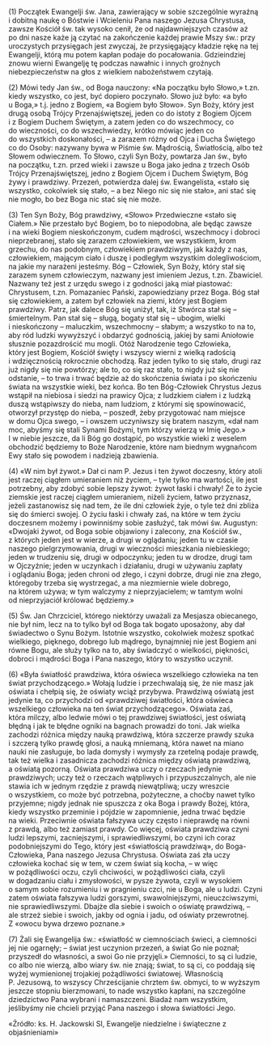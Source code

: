 
\(1\) Początek Ewangelji św. Jana, zawierający w sobie szczególnie
wyraźną i dobitną naukę o Bóstwie i Wcieleniu Pana naszego Jezusa
Chrystusa, zawsze Kościół św. tak wysoko cenił, że od najdawniejszych
czasów aż po dni nasze każe ją czytać na zakończenie każdej prawie Mszy
św.: przy uroczystych przysięgach jest zwyczaj, że przysięgający kładzie
rękę na tej Ewangelji, którą mu potem kapłan podaje do pocałowania.
Gdzieindziej znowu wierni Ewangelję tę podczas nawałnic i innych
groźnych niebezpieczeństw na głos z wielkiem nabożeństwem czytają.

\(2\) Mówi tedy Jan św., od Boga nauczony: «Na początku było Słowo,»
t.zn. kiedy wszystko, co jest, być dopiero poczynało. Słowo już było:
«a było u Boga,» t.j. jedno z Bogiem, «a Bogiem było Słowo». Syn Boży,
który jest drugą osobą Trójcy Przenajświętszej, jeden co do istoty
z Bogiem Ojcem i z Bogiem Duchem Świętym, a zatem jeden co
do wszechmocy, co do wieczności, co do wszechwiedzy, krótko mówiąc jeden
co do wszystkich doskonałości, – a zarazem różny od Ojca i Ducha
Świętego co do Osoby: nazywany bywa w Piśmie św. Mądrością, Światłością,
albo też Słowem odwiecznem. To Słowo, czyli Syn Boży, powtarza Jan św.,
było na początku, t.zn. przed wieki i zawsze u Boga jako jedna z trzech
Osób Trójcy Przenajświętszej, jedno z Bogiem Ojcem i Duchem Świętym, Bóg
żywy i prawdziwy. Przezeń, potwierdza dalej św. Ewangelista, «stało się
wszystko, cokolwiek się stało, – a bez Niego nic się nie stało», ani
stać się nie mogło, bo bez Boga nic stać się nie może.

\(3\) Ten Syn Boży, Bóg prawdziwy, «Słowo» Przedwieczne «stało się
Ciałem.» Nie przestało być Bogiem, bo to niepodobna, ale będąc zawsze
i na wieki Bogiem nieskończonym, cudem mądrości, wszechmocy i dobroci
nieprzebranej, stało się zarazem człowiekiem, we wszystkiem, krom
grzechu, do nas podobnym, człowiekiem prawdziwym, jak każdy z nas,
człowiekiem, mającym ciało i duszę i podległym wszystkim dolegliwościom,
na jakie my narażeni jesteśmy. Bóg – Człowiek, Syn Boży, który stał się
zarazem synem człowieczym, nazwany jest imieniem Jezus, t.zn. Zbawiciel.
Nazwany też jest z urzędu swego i z godności jaką miał piastować:
Chrystusem, t.zn. Pomazaniec Pański, zapowiedziany przez Boga. Bóg stał
się człowiekiem, a zatem był człowiek na ziemi, który jest Bogiem
prawdziwy. Patrz, jak dalece Bóg się uniżył, tak, iż Stwórca stał się –
śmiertelnym. Pan stał się – sługą, bogaty stał się – ubogim, wielki
i nieskończony – maluczkim, wszechmocny – słabym; a wszystko to na to,
aby ród ludzki wywyższyć i obdarzyć godnością, jakiej by sami Aniołowie
słusznie pozazdrościć mu mogli. Otóż Narodzenie tego Człowieka,
który jest Bogiem, Kościół święty i wszyscy wierni z wielką radością
i wdzięcznością rokrocznie obchodzą. Raz jeden tylko to się stało, drugi
raz już nigdy się nie powtórzy; ale to, co się raz stało, to nigdy już
się nie odstanie, – to trwa i trwać będzie aż do skończenia świata i po
skończeniu świata na wszystkie wieki, bez końca. Bo ten Bóg-Człowiek
Chrystus Jezus wstąpił na niebiosa i siedzi na prawicy Ojca; z ludzkiem
ciałem i z ludzką duszą wstąpiwszy do nieba, nam ludziom, z którymi się
spowinowacić, otworzył przystęp do nieba, – poszedł, żeby przygotować
nam miejsce w domu Ojca swego, – i owszem uczyniwszy się bratem naszym,
«dał nam moc, abyśmy się stali Synami Bożymi, tym którzy wierzą w Imię
Jego.» I w niebie jeszcze, da li Bóg go dostąpić, po wszystkie wieki
z weselem obchodzić będziemy to Boże Narodzenie, które nam biednym
wygnańcom Ewy stało się powodem i nadzieją zbawienia.

\(4\) «W nim był żywot.» Dał ci nam P. Jezus i ten żywot doczesny,
który atoli jest raczej ciągłem umieraniem niż życiem, – tyle tylko ma
wartości, ile jest potrzebny, aby zdobyć sobie lepszy żywot: żywot łaski
i chwały! Że to życie ziemskie jest raczej ciągłem umieraniem, niżeli
życiem, łatwo przyznasz, jeżeli zastanowisz się nad tem, że ile dni
człowiek żyje, o tyle też dni zbliża się do śmierci swojej. O życiu
łaski i chwały zaś, na które w tem życiu doczesnem możemy i powinniśmy
sobie zasłużyć, tak mówi św. Augustyn: «Dwojaki żywot, od Boga sobie
objawiony i zalecony, zna Kościół św., z których jeden jest w wierze,
a drugi w oglądaniu; jeden tu w czasie naszego pielgrzymowania, drugi
w wieczności mieszkania niebieskiego; jeden w trudzeniu się, drugi
w odpoczynku; jeden tu w drodze, drugi tam w Ojczyźnie; jeden
w uczynkach i działaniu, drugi w używaniu zapłaty i oglądaniu Boga;
jeden chroni od złego, i czyni dobrze, drugi nie zna złego, któregoby
trzeba się wystrzegać, a ma niezmiernie wiele dobrego, na którem używa;
w tym walczymy z nieprzyjacielem; w tamtym wolni od nieprzyjaciół
królować będziemy.»

\(5\) Św. Jan Chrzciciel, którego niektórzy uważali za Mesjasza
obiecanego, nie był nim, lecz na to tylko był od Boga tak bogato
uposażony, aby dał świadectwo o Synu Bożym. Istotnie wszystko, cokolwiek
możesz spotkać wielkiego, pięknego, dobrego lub mądrego, bynajmniej nie
jest Bogiem ani równe Bogu, ale służy tylko na to, aby świadczyć
o wielkości, piękności, dobroci i mądrości Boga i Pana naszego, który to
wszystko uczynił.

\(6\) «Była światłość prawdziwa, która oświeca wszelkiego człowieka
na ten świat przychodzącego.» Wołają ludzie i przechwalają się, że nie
masz jak oświata i chełpią się, że oświaty wciąż przybywa. Prawdziwą
oświatą jest jedynie ta, co przychodzi od «prawdziwej światłości,
która oświeca wszelkiego człowieka na ten świat przychodzącego». Oświata
zaś, która milczy, albo ledwie mówi o tej prawdziwej światłości, jest
oświatą błędną i jak te błędne ogniki na bagnach prowadzi do toni. Jak
wielka zachodzi różnica między nauką prawdziwą, która szczerze prawdy
szuka i szczerą tylko prawdę głosi, a nauką mniemaną, która nawet
na miano nauki nie zasługuje, bo lada domysły i wymysły za rzetelną
podaje prawdę, tak też wielka i zasadnicza zachodzi różnica między
oświatą prawdziwą, a oświatą pozorną. Oświata prawdziwa uczy o rzeczach
jedynie prawdziwych; uczy też o rzeczach wątpliwych i przypuszczalnych,
ale nie stawia ich w jednym rzędzie z prawdą niewątpliwą; uczy wreszcie
o wszystkiem, co może być potrzebna, pożyteczne, a choćby nawet tylko
przyjemne; nigdy jednak nie spuszcza z oka Boga i prawdy Bożej, która,
kiedy wszystko przeminie i pójdzie w zapomnienie, jedna trwać będzie
na wieki. Przeciwnie oświata fałszywa uczy często i nieprawdę na równi
z prawdą, albo też zamiast prawdy. Co więcej, oświata prawdziwa czyni
ludzi lepszymi, zacniejszymi, i sprawiedliwszymi, bo czyni ich coraz
podobniejszymi do Tego, który jest «światłością prawdziwą»,
do Boga-Człowieka, Pana naszego Jezusa Chrystusa. Oświata zaś zła uczy
człowieka kochać się w tem, w czem świat sią kocha, – w więc
w pożądliwości oczu, czyli chciwości, w pożądliwości ciała, czyli
w dogadzaniu ciału i zmysłowości, w pysze żywota, czyli w wysokiem
o samym sobie rozumieniu i w pragnieniu czci, nie u Boga, ale u ludzi.
Czyni zatem oświata fałszywa ludzi gorszymi, swawolniejszymi,
nieuczciwszymi, nie sprawiedliwszymi. Dbajże dla siebie i swoich
o oświatę prawdziwą, – ale strzeż siebie i swoich, jakby od ognia
i jadu, od oświaty przewrotnej. Z «owocu bywa drzewo poznane.»

\(7\) Żali się Ewangelija św.: «światłość w ciemnościach świeci,
a ciemności jej nie ogarnęły; – świat jest uczynion przezeń, a świat Go
nie poznał; przyszedł do własności, a swoi Go nie przyjęli.» Ciemności,
to są ci ludzie, co albo nie wierzą, albo wiary św. nie znają; świat,
to są ci, co poddają się wyżej wymienionej trojakiej pożądliwości
światowej. Własnością P. Jezusową, to wszyscy Chrześcijanie chrztem
św. obmyci, to w wyższym jeszcze stopniu bierzmowani, to nade wszystko
kapłani, na szczególne dziedzictwo Pana wybrani i namaszczeni. Biadaż
nam wszystkim, jeślibyśmy nie chcieli przyjąć Pana naszego i słowa
światłości Jego.

«Źródło: ks. H. Jackowski SI, Ewangelje niedzielne i świąteczne z objaśnieniami»

